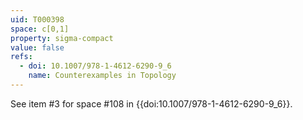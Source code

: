 ```yaml
---
uid: T000398
space: c[0,1]
property: sigma-compact
value: false
refs:
  - doi: 10.1007/978-1-4612-6290-9_6
    name: Counterexamples in Topology
---
```

See item #3 for space #108 in {{doi:10.1007/978-1-4612-6290-9_6}}.
